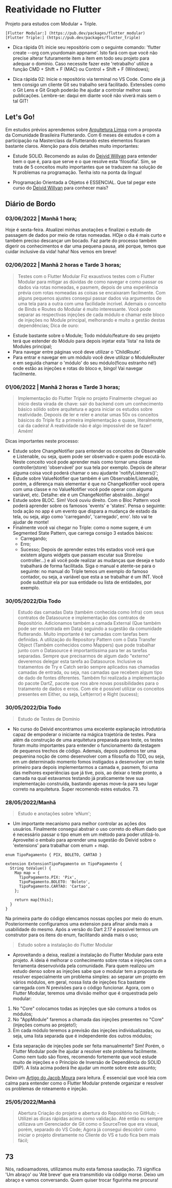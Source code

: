 # Reatividade no Flutter
Projeto para estudos com Modular + Triple.

    [Flutter Modular:] (https://pub.dev/packages/flutter_modular)
    [Flutter Triple:] (https://pub.dev/packages/flutter_triple)

 - Dica rápida 01: inicie seu repositório com o seguinte comando: 'flutter create --org com.yourdomain appname'. Isto fará com que você não precise alterar futuramente item a item em todo seu projeto para adequar o dominio. Caso necessite fazer este 'retrabalho' utilize a função CMD + Shift + F (MAC) ou Control + Shift + F (Windows);

 - Dica rápida 02: Inicie o repositório via terminal no VS Code. Como ele já tem consigo um cliente Git seu trabalho será facilitado. Extensões como o Git Lens e Git Graph poderão lhe ajudar a controlar melhor suas publicações. Lembre-se: daqui em diante você não viverá mais sem o tal GIT!

## Let's Go!

Em estudos prévios aprendemos sobre [Arquitetura Limpa](https://github.com/Flutterando/Clean-Dart) com a proposta da Comunidade Brasileira Flutterando. Com 6 meses de estudos e com a participação na Masterclass da Flutterando estes elementos ficaram bastante claros. Atenção para dois detalhes muito importantes:

- Estude SOLID. Recomendo as aulas do [Deivid Willyan](https://www.youtube.com/watch?v=GtGjo7lX7CI&list=PLRpTFz5_57ctOsMqglte1W_xa-rek-8G9) para entender bem o que é, para que serve e o que resolve esta 'filosofia'. Sim, se trata de 5 conceitos muito importantes que se traduzem na solução de N problemas na programação. Tenha isto na ponta da língua!

- Programação Orientada a Objetos é ESSENCIAL. Que tal pegar este curso do [Deivid Willyan](https://www.youtube.com/watch?v=elUTXYMfGXo&list=PLRpTFz5_57cseSiszvssXO7HKVzOsrI77&index=14) para conhecer mais? 


## Diário de Bordo

### 03/06/2022 | Manhã 1 hora;
Hoje é sexta-feira. Atualizei minhas anotações e finalizei o estudo de passagem de dados por meio de rotas nomeadas. HOje o dia é mais curto e também preciso descançar um bocado. Faz parte do processo também digerir os conhecimentos e dar uma pequena pausa, até porque, temos que cuidar inclusive da vida! haha! Nos vemos em breve!

### 02/06/2022 | Manhã 2 horas e Tarde 3 horas;
> Testes com o Flutter Modular
Fiz exaustivos testes com o Flutter Modular para mitigar as dúvidas de como navegar e como passar os dados via rotas nomeadas, e pasmem, depois de uma experiência prévia com rotas nomeadas as coisas se encaixaram facilmente. Com alguns pequenos ajustes consegui passar dados via argumentos de uma tela para a outra com uma facilidade incrível. Ademais o conceito de Binds e Routes do Modular é muito interessante. Você pode separar as respectivas injeções de cada módulo e chamar este bloco de injeções no Module principal, melhorando e muito a gestão destas dependências;
Dica de ouro:
- Estude bastante sobre o Module; Todo módulo/feature do seu projeto terá que estender do Módulo para depois injetar esta 'lista' na lista de Modules principal;
- Para navegar entre páginas você deve utilizar o 'ChildRoute'.
- Para entrar e navegar em um módulo você deve utilizar o ModuleRouter e em seguida chamar o 'módulo' do seu módulo(ficou estranho né!) onde estão as injeções e rotas do bloco e, bingo! Vai navegar facilmente.

### 01/06/2022 | Manhã 2 horas e Tarde 3 horas;
> Implementação do Flutter Triple no projeto
Finalmente cheguei ao início desta virada de chave: sair do backend com um conhecimento básico sólido sobre arquitetura e agora iniciar os estudos sobre reatividade. Depoois de ler e reler e anotar umas 50x os conceitos básicos do Triple fiz a primeira implementação e quase, literalmente, cai da cadeira! A reatividade não é algo impossível de se fazer! Amém!

Dicas importantes neste processo:
- Estude sobre ChangeNotifier para entender os conceitos de Observable e Listenable, ou seja, quem pode ser observado e quem pode escutá-lo. Neste conceito você pode aprender mais como tornar uma classe controller(store) 'observável' por sua tela por exemplo. Depois de alterar alguma coisa você poderá chamar o seu ajudante 'notifyListeners()';
- Estude sobre ValueNotifier que também é um Observable/Listenable, porém, a diferença mais elementar é que no ChangeNotifier você opera com uma classe e no ValueNotifier você pode operar com alguma variável, etc. Detalhe: ele é um ChangeNotifier abstraído...bingo!
- Estude sobre BLOC. Sim! Você ouviu direito. Com o Bloc Pattern você poderá aprender sobre os famosos 'events' e 'states'. Pensa o seguinte: toda ação no app é um evento que dispara a mudança de estado da tela, ou seja, algo como 'carregando', 'carregado', erro'. Isto vai te ajudar de monte!
- Finalmente você vai chegar no Triple: como o nome sugere, é um Segmented State Pattern, que carrega consigo 3 estados básicos: 
  - Carregando;
  - Erro;
  - Sucesso;
Depois de aprender estes três estados você verá que existem alguns widgets que passam escutar sua Store(ou controller...) e ali você pode realizar as mudanças que deseja e tudo trabalhará de forma facilitada. Siga o manual e atente-se para o seguinte: no manual do Triple temos um exemplo do famoso contador, ou seja, a variável que esta a se trabalhar é um INT. Você pode substituir ela por sua entidade ou lista de entidades, por exemplo. 



### 30/05/2022/Dia Todo
> Estudo das camadas Data (também conhecida como Infra) com seus contratos de Datasource e implementação dos contratos de Repositório. Adicionamos também a camada External (Que também pode ser encontrada em Data) seguindo a sugestão da comunidade flutterando. Muito importante é ter camadas com tarefas bem definidas. A utilização do Repository Pattern com o Data Transfer Object (Também conhecidos como Mappers) que pode trabalhar junto com o Datasource é importantíssima para ter as tarefas separadas. Sempre que precisarmos de algum dado "externo" deveremos delegar esta tarefa ao Datasource. Inclusive os tratamentos de Try e Catch serão sempre aplicados nas chamadas camadas de entrada, ou seja, nas camadas que recebem algum tipo de dado de fontes diferentes. Também foi realizada a implementação do pacote DartZ, pacote que nos abre novas possibilidades para o tratamento de dados e erros. Com ele é possível utilizar os conceitos presentes em Either, ou seja, Left(error) e Right (sucess);

### 30/05/2022/Dia Todo
> Estudo de Testes de Domínio
- No curso do Deivid encontramos uma excelente explanação introdutória capaz de empoderar o iniciante na mágica trajetória de testes. Para além da construção de uma arquitetura preparada para teste, os testes foram muito importantes para entender o funcionamento da testagem de pequenos trechos de código. Ademais, depois pudemos ter uma pequenina noção de como desenvolver com a filosofia do TDD, ou seja, em um determinado momento fomos instigados a desenvolver um teste primeiro para depois implementarmos a camada e, pasmem, foi uma das melhores experiências que já tive, pois, ao deixar o teste pronto, a camada na qual estavamos testando já praticamente teve sua implementação construída, bastando apenas move-la para seu lugar correto na arquitetura. Super recomendo estes estudos. 73.
### 28/05/2022/Manhã 

> Estudo e anotações sobre 'eNum';
- Um importante mecanismo para melhor controlar as ações dos usuários. Finalmente consegui abstrair o uso correto do eNum dado que é necessário passar o tipo enum em um método para poder utilizá-lo. Aproveitei o embalo para aprender uma sugestão do Deivid sobre o 'extensions' para trabalhar com enum + map.

```
enum TipoPagamento { PIX, BOLETO, CARTAO }

extension ExtensionTipoPagamento on TipoPagamento {
  String toValue() {
    Map map = {
      TipoPagamento.PIX: 'Pix',
      TipoPagamento.BOLETO: 'Boleto',
      TipoPagamento.CARTAO: 'Cartao',
    };

    return map[this];
  }
}

```

Na primeira parte do código elencamos nossas opções por meio do enum. Posteriormente configuramos uma extension para afinar ainda mais a usabilidade do mesmo. Após a versão do Dart 2.17 é possível termos um construtor para os itens do enum, facilitando ainda mais o uso;

> Estudo sobre a instalação do Flutter Modular

- Aproveitando a deixa, realizei a instalação do Flutter Modular para este projeto. A ideia é melhorar o conhecimento sobre rotas e injeções com a ferramenta desenvolvida pela comunidade. Para quem realizou um estudo denso sobre as injeções sabe que o modular tem a proposta de resolver especialmente um problema simples: ao separar um projeto em vários módulos, em geral, nossa lista de injeções fica bastante carregada com N previsões para o código funcionar. Agora, com o Flutter Modular, teremos uma divisão melhor que é orquestrada pelo modular: 
    
1. No "Core" colocamos todas as injeções que são comuns a todos os módulos;
2. No "AppModule" faremos a chamada das injeções presentes no "Core" (injeções comuns ao projeto!);
3. Em cada módulo teremos a previsão das injeções individualizadas, ou seja, uma lista separada que é independente dos outros módulos;

- Esta separação de injeções pode ser feita manualmente? Sim! Porém, o Flutter Modular pode lhe ajudar a resolver este problema facilmente. Como nem tudo são flores, recomendo fortemente que você estude muito de injeções e o Princípio de Inversão de Dependência do SOLID (DIP). A lista acima poderá lhe ajudar um monte sobre este assunto;

Deixo um [Artigo do Jacob Moura](https://blog.flutterando.com.br/quais-os-problemas-que-o-flutter-modular-veio-resolver-deaed96b71b3) para leitura. É essencial que você leia com calma para entender como o Flutter Modular pretende organizar e resolver os problemas de roteamento e injeção.

### 25/05/2022/Manhã

> Abertura Criação do projeto e abertura do Repositório no GitHub;
    - Utilizei as dicas rápidas acima como validação. Até então eu sempre utilizava um Gerenciador de Git como o SourceTree que era visual, porém, separado do VS Code; Agora já consegui descobrir como iniciar o projeto diretamente no Cliente do VS e tudo fica bem mais fácil;

## 73
Nós, radioamadores, utilizamos muito esta famosa saudação. 73 significa 'Um abraço' ou 'Até breve' que era transmitido via código morse. Deixo um abraço e vamos conversando.
Quem quiser trocar figurinha me procura!
